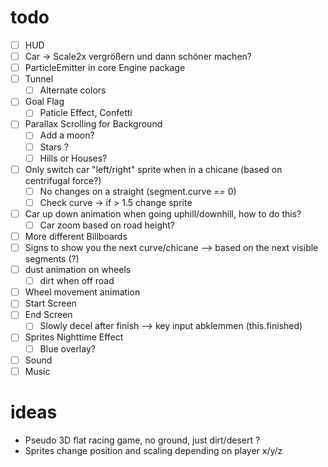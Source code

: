 # todo

* [ ] HUD
* [ ] Car -> Scale2x vergrößern und dann schöner machen?
* [ ] ParticleEmitter in core Engine package
* [ ] Tunnel
  * [ ] Alternate colors
* [ ] Goal Flag
  * [ ] Paticle Effect, Confetti
* [ ] Parallax Scrolling for Background
  * [ ] Add a moon?
  * [ ] Stars ?
  * [ ] Hills or Houses?
* [ ] Only switch car "left/right" sprite when in a chicane (based on centrifugal force?)
  * [ ] No changes on a straight (segment.curve == 0)
  * [ ] Check curve -> if > 1.5 change sprite
* [ ] Car up down animation when going uphill/downhill, how to do this?
  * [ ] Car zoom based on road height?
* [ ] More different Billboards
* [ ] Signs to show you the next curve/chicane --> based on the next visible segments (?)
* [ ] dust animation on wheels
  * [ ] dirt when off road
* [ ] Wheel movement animation
* [ ] Start Screen
* [ ] End Screen
  * [ ] Slowly decel after finish --> key input abklemmen (this.finished)
* [ ] Sprites Nighttime Effect
  * [ ] Blue overlay?
* [ ] Sound
* [ ] Music

# ideas

* Pseudo 3D flat racing game, no ground, just dirt/desert ?
* Sprites change position and scaling depending on player x/y/z